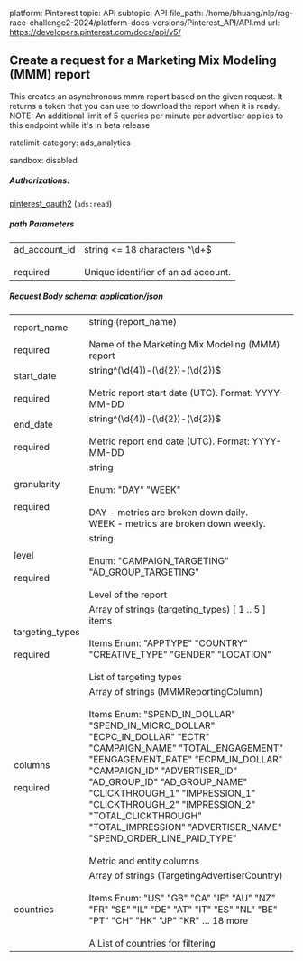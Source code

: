 platform: Pinterest
topic: API
subtopic: API
file_path: /home/bhuang/nlp/rag-race-challenge2-2024/platform-docs-versions/Pinterest_API/API.md
url: https://developers.pinterest.com/docs/api/v5/


## [](#operation/analytics/create_mmm_report)Create a request for a Marketing Mix Modeling (MMM) report

This creates an asynchronous mmm report based on the given request. It returns a token that you can use to download the report when it is ready. NOTE: An additional limit of 5 queries per minute per advertiser applies to this endpoint while it's in beta release.

ratelimit-category: ads\_analytics

sandbox: disabled

##### Authorizations:

[pinterest\_oauth2](#section/Authentication/pinterest_oauth2) (`ads:read`)

##### path Parameters

|     |     |
| --- | --- |
| ad\_account\_id<br><br>required | string <= 18 characters ^\\d+$<br><br>Unique identifier of an ad account. |

##### Request Body schema: application/json

|     |     |
| --- | --- |
| report\_name<br><br>required | string (report\_name)<br><br>Name of the Marketing Mix Modeling (MMM) report |
| start\_date<br><br>required | string^(\\d{4})-(\\d{2})-(\\d{2})$<br><br>Metric report start date (UTC). Format: YYYY-MM-DD |
| end\_date<br><br>required | string^(\\d{4})-(\\d{2})-(\\d{2})$<br><br>Metric report end date (UTC). Format: YYYY-MM-DD |
| granularity<br><br>required | string<br><br>Enum: "DAY" "WEEK"<br><br>DAY - metrics are broken down daily.  <br>WEEK - metrics are broken down weekly. |
| level<br><br>required | string<br><br>Enum: "CAMPAIGN\_TARGETING" "AD\_GROUP\_TARGETING"<br><br>Level of the report |
| targeting\_types<br><br>required | Array of strings (targeting\_types) \[ 1 .. 5 \] items<br><br>Items Enum: "APPTYPE" "COUNTRY" "CREATIVE\_TYPE" "GENDER" "LOCATION"<br><br>List of targeting types |
| columns<br><br>required | Array of strings (MMMReportingColumn)<br><br>Items Enum: "SPEND\_IN\_DOLLAR" "SPEND\_IN\_MICRO\_DOLLAR" "ECPC\_IN\_DOLLAR" "ECTR" "CAMPAIGN\_NAME" "TOTAL\_ENGAGEMENT" "EENGAGEMENT\_RATE" "ECPM\_IN\_DOLLAR" "CAMPAIGN\_ID" "ADVERTISER\_ID" "AD\_GROUP\_ID" "AD\_GROUP\_NAME" "CLICKTHROUGH\_1" "IMPRESSION\_1" "CLICKTHROUGH\_2" "IMPRESSION\_2" "TOTAL\_CLICKTHROUGH" "TOTAL\_IMPRESSION" "ADVERTISER\_NAME" "SPEND\_ORDER\_LINE\_PAID\_TYPE"<br><br>Metric and entity columns |
| countries | Array of strings (TargetingAdvertiserCountry)<br><br>Items Enum: "US" "GB" "CA" "IE" "AU" "NZ" "FR" "SE" "IL" "DE" "AT" "IT" "ES" "NL" "BE" "PT" "CH" "HK" "JP" "KR" … 18 more<br><br>A List of countries for filtering |